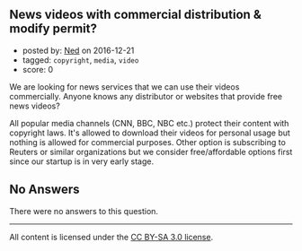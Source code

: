 ## News videos with commercial distribution & modify permit?

- posted by: [Ned](https://stackexchange.com/users/1544734/ned) on 2016-12-21
- tagged: `copyright`, `media`, `video`
- score: 0

We are looking for news services that we can use their videos commercially. Anyone knows any distributor or websites that provide free news videos?

All popular media channels (CNN, BBC, NBC etc.) protect their content with copyright laws. It's allowed to download their videos for personal usage but nothing is allowed for commercial purposes. Other option is subscribing to Reuters or similar organizations but we consider free/affordable options first since our startup is in very early stage.

## No Answers

There were no answers to this question.


---

All content is licensed under the [CC BY-SA 3.0 license](https://creativecommons.org/licenses/by-sa/3.0/).
